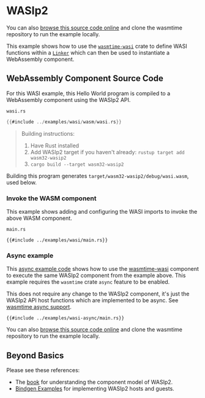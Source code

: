 # WASIp2

You can also [browse this source code online][code] and clone the wasmtime
repository to run the example locally.

[code]: https://github.com/bytecodealliance/wasmtime/blob/main/examples/wasi/main.rs

This example shows how to use the [`wasmtime-wasi`] crate to define WASI
functions within a [`Linker`] which can then be used to instantiate a
WebAssembly component.

[`wasmtime-wasi`]: https://crates.io/crates/wasmtime-wasi
[`Linker`]: https://docs.rs/wasmtime/*/wasmtime/struct.Linker.html

## WebAssembly Component Source Code

For this WASI example, this Hello World program is compiled to a WebAssembly component using the WASIp2 API.

`wasi.rs`
```rust
{{#include ../examples/wasi/wasm/wasi.rs}}
```

> Building instructions:
> 1. Have Rust installed
> 2. Add WASIp2 target if you haven't already: `rustup target add wasm32-wasip2`
> 3. `cargo build --target wasm32-wasip2`

Building this program generates `target/wasm32-wasip2/debug/wasi.wasm`, used below.

### Invoke the WASM component

This example shows adding and configuring the WASI imports to invoke the above WASM component.

`main.rs`
```rust,ignore
{{#include ../examples/wasi/main.rs}}
```

### Async example

This [async example code][code2] shows how to use the [wasmtime-wasi][`wasmtime-wasi`] component to
execute the same WASIp2 component from the example above. This example requires the `wasmtime` crate `async` feature to be enabled.

This does not require any change to the WASIp2 component, it's just the WASIp2 API host functions which are implemented to be async. See [wasmtime async support](https://docs.wasmtime.dev/api/wasmtime/struct.Config.html#method.async_support).

[code2]: https://github.com/bytecodealliance/wasmtime/blob/main/examples/wasi-async/main.rs
[`wasmtime-wasi`]: https://docs.rs/wasmtime-wasi/*/wasmtime_wasi/preview2/index.html

```rust,ignore
{{#include ../examples/wasi-async/main.rs}}
```

You can also [browse this source code online][code2] and clone the wasmtime
repository to run the example locally.

## Beyond Basics

Please see these references:
* The [book](https://component-model.bytecodealliance.org) for understanding the component model of WASIp2.
* [Bindgen Examples](https://docs.rs/wasmtime/latest/wasmtime/component/bindgen_examples/index.html) for implementing WASIp2 hosts and guests.